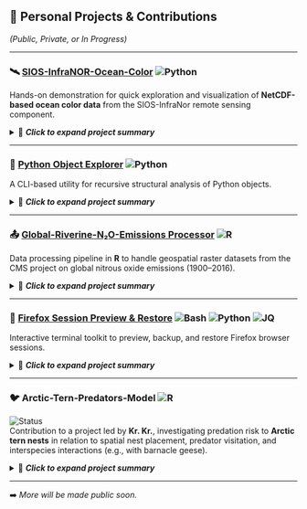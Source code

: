 
<!--
**ddu-rodwolf/ddu-rodwolf** is a ✨ _special_ ✨ repository because its `README.md` (this file) appears on your GitHub profile.

Here are some ideas to get you started:

- 🔭 I’m currently working on ...
- 🌱 I’m currently learning ...
- 👯 I’m looking to collaborate on ...
- 🤔 I’m looking for help with ...
- 💬 Ask me about ...
- 📫 How to reach me: ...
- 😄 Pronouns: ...
- ⚡ Fun fact: ...
-->

## 📁 Personal Projects & Contributions  
*(Public, Private, or In Progress)*

---

### 🛰️ [**SIOS-InfraNOR-Ocean-Color**](https://github.com/ddu-rodwolf/SIOS-InfraNOR-Ocean-Color) ![Python](https://img.shields.io/badge/language-Python-blue)  
Hands-on demonstration for quick exploration and visualization of **NetCDF-based ocean color data** from the SIOS-InfraNor remote sensing component.

<details>
<summary>🎯 <i><b>Click to expand project summary</b></i></summary>
&nbsp;

🧭 This project showcases how to explore and analyze remote sensing data stored in **NetCDF4** format using Python, with a focus on **phytoplankton biomass estimation** via **Chlorophyll-a (CHL-a)** concentrations.  

📡 The dataset used is the **first remote sensing product released** by [NERSC](https://nersc.no/) under the **SIOS-InfraNor** initiative — a distributed research infrastructure for long-term environmental monitoring in Svalbard.  

📈 The script includes spatial plotting and a basic biomass estimation using a user-defined mixed layer depth (MLD), meant for exploratory and illustrative purposes.

<table>
<tr>
<td width="50%" valign="top">

<b>✨ Key components:</b>  
- Loading remote sensing CHL-a data  
  via NetCDF4  
- Plotting spatial distribution  
  with masked invalid data  
- Estimating biomass using  
  CHL-a × MLD × grid cell area  
- Minimal setup, reusable for similar  
  Arctic datasets

</td>
<td width="50%" valign="top">

<b>🖥️ Sea water Chl-a concentration around Svalbard:</b>  
<p align="center">
<a href="https://raw.githubusercontent.com/ddu-rodwolf/SIOS-InfraNOR-Ocean-Color/main/Figures/Chl-a_concentration_Svalbard_01.png">
  <img src="https://raw.githubusercontent.com/ddu-rodwolf/SIOS-InfraNOR-Ocean-Color/main/Figures/Chl-a_concentration_Svalbard_01.png" width="300"/>
</a>
</p>

</td>
</tr>
</table>

**Focus:** Fast prototyping, accessibility of Arctic Earth Observation data, and educational outreach.

</details>

---

### 🔧 [**Python Object Explorer**](https://github.com/ddu-rodwolf/Python-Object-Explorer) ![Python](https://img.shields.io/badge/language-Python-blue)
A CLI-based utility for recursive structural analysis of Python objects.  
<details>
<summary>🎯 <i><b>Click to expand project summary</b></i></summary>
&nbsp;

This project provides a structured, richly formatted exploration of Python objects, suitable for researchers and developers working with unfamiliar libraries or dynamically generated code.

**✨ Key features:**  
- 🔍 Deep introspection of objects, classes, modules, and inheritance chains  
- 🧩 Recursively traverses attributes and `__mro__`  
- 🌈 Colored, indented, and grouped output via [rich](https://github.com/Textualize/rich)  
- 📚 Markdown export and optional file output for documentation or sharing  
- 🧪 Usable within:
  - Jupyter/IPython (%explore_more)
  - A CLI script (python test_my_functions.py ...) 

Originally developed as a personal research tool to complement RE workflows and ontology inspection tasks.

**📌 Project Status:** 🧪 Internal project – actively evolving toward public release.
<table>
<tr>
<td width="60%" valign="top">

✅ Planned next steps:
- JSON/YAML-based color palettes  
- More robust error handling  
- Cleaner CLI wrapper  

</td>
<td width="40%" valign="top">

🖥️ Output Example:  
<p align="center">
<a href="https://raw.githubusercontent.com/ddu-rodwolf/Python-Object-Explorer/main/Figures/Explore_python_object.png">
  <img src="https://raw.githubusercontent.com/ddu-rodwolf/Python-Object-Explorer/main/Figures/Explore_python_object.png" width="300"/>
</a>
</p>

</td>
</tr>
</table>

**🧑‍💻 Tech stack:** Python, `rich`, Reflection & inspection (`inspect`, `__mro__`, etc.), IPython magics

</details>

---

### 📤 [**Global-Riverine-N₂O-Emissions Processor**](https://github.com/ddu-rodwolf/Global-Riverine-N2O-Emissions)  ![R](https://img.shields.io/badge/language-R-blue)
Data processing pipeline in **R** to handle geospatial raster datasets from the CMS project on global nitrous oxide emissions (1900–2016).

<details>
<summary>🎯 <i><b>Click to expand project summary</b></i></summary>
&nbsp;

**✨ Key components:**  
- Summarized annual raster stacks using two aggregation methods  
- Geospatial filtering and masking using shapefiles (`sf`, `raster`, `rgdal`)  
- Automated processing and visualization of GeoTIFF layers by stream order and emission category  
- Output comparison of cumulative estimates as maps and GeoTIFFs

**📊 Methodology & Results Charts **
<table>
<tr>
<td width="25%" valign="top"> 
<p align="center">
<a href="https://raw.githubusercontent.com/ddu-rodwolf/Global-Riverine-N2O-Emissions/main/figures/slide-02.png">
  <img src="https://raw.githubusercontent.com/ddu-rodwolf/Global-Riverine-N2O-Emissions/main/figures/slide-02.png" width="300"/>
</a>
</p>

</td>
<td width="25%" valign="top"> 
<p align="center">
<a href="https://raw.githubusercontent.com/ddu-rodwolf/Global-Riverine-N2O-Emissions/main/figures/slide-03.png">
  <img src="https://raw.githubusercontent.com/ddu-rodwolf/Global-Riverine-N2O-Emissions/main/figures/slide-03.png" width="300"/>
</a>
</p>
  
</td>
<td width="25%" valign="top"> 
<p align="center">
<a href="https://raw.githubusercontent.com/ddu-rodwolf/Global-Riverine-N2O-Emissions/main/figures/slide-09.png">
  <img src="https://raw.githubusercontent.com/ddu-rodwolf/Global-Riverine-N2O-Emissions/main/figures/slide-09.png" width="300"/>
</a>
</p>

</td>
<td width="25%" valign="top"> 
<p align="center">
<a href="https://raw.githubusercontent.com/ddu-rodwolf/Global-Riverine-N2O-Emissions/main/figures/slide-14.png">
  <img src="https://raw.githubusercontent.com/ddu-rodwolf/Global-Riverine-N2O-Emissions/main/figures/slide-14.png" width="300"/>
</a>
</p>
  
</td>
</tr>
</table>

**Goal:** Gain hands-on experience with large raster datasets and automate N₂O emission analysis across decades.

</details>

---

### 🦊 [**Firefox Session Preview & Restore**](https://github.com/ddu-rodwolf/Firefox-Session-Preview-Restore) ![Bash](https://img.shields.io/badge/language-Bash-green) ![Python](https://img.shields.io/badge/language-Python-blue) ![JQ](https://img.shields.io/badge/tool-jq-yellow)
Interactive terminal toolkit to preview, backup, and restore Firefox browser sessions.  
<details>
<summary>🎯 <i><b>Click to expand project summary</b></i></summary>
&nbsp;

Fills a gap in Firefox and other browsers by letting you **safely inspect and recover sessions** — even when the built-in “Restore Session” fails or you’ve accidentally started a new one. Also handy for digging into past browsing history months later.

**✨ Key features:**  
- 📂 **Session selection** by profile and date (supports `_pre-restore` snapshots)  
- 🖥 **Interactive preview** of windows, groups and tabs with 256-color ANSI highlighting and configurable palettes  
- 🧩 `jq`-powered structured parsing via `jq_preview_with_groups.jq` for robust extraction of windows/groups/tabs  
- 🐍 **Python decoder** `decode_jsonlz4.py` to safely decompress Firefox `*.jsonlz4` session files (uses `lz4.block`)  
- 💾 **Safe restore flow** — backs up the current session before restoring and offers confirm prompts  
- 📄 **Markdown export** option for saved previews (good for documentation or audit trails)  
- 🛠 Modular scripts: `preview_firefox_session.sh`, `restore_firefox_session.sh`, and supportive helpers

**Use cases:**  
- Recover from “wrong button” mistakes  
- Mine past sessions for research or lost references  
- Manage multiple profiles with many tab groups  
- (Planned) Extend to Microsoft Edge

**🧑‍💻 Tech stack:** Bash, `jq`, Python (`lz4`)

</details>

---

### 🐦 Arctic-Tern-Predators-Model ![R](https://img.shields.io/badge/language-R-blue)
![Status](https://img.shields.io/badge/status-private-yellow)  
Contribution to a project led by **Kr. Kr.**, investigating predation risk to **Arctic tern nests** in relation to spatial nest placement, predator visitation, and interspecies interactions (e.g., with barnacle geese).
<details>
<summary>🎯 <i><b>Click to expand project summary</b></i></summary>
&nbsp;

🧠 The analytical approach and model architecture were conceived and developed by **Kr. Kr.**  
🧩 Contribution was provided through a utility that trialed parameter combinations — combining loops and convergence controls — to identify stable model configurations and resolve convergence issues.

**✨ Key methods:**  
- Survival analysis using **Cox Proportional Hazards Models** with time-dependent covariates  
- Predator visitation modeled with **Zero-inflated Binomial GLMs**  
- Model fitting via **Maximum Likelihood Estimation**, selection using **AIC**  
- R packages: `survival`, `survminer`, `optim`

**🖥️ Console Output Results:**  

<table>
<tr>
<td width="25%" valign="top"> 
<p align="center">
  <!--
<a href="https://raw.githubusercontent.com/ddu-rodwolf/tmp/main/Console_Result_Example.png">
  <img src="https://raw.githubusercontent.com/ddu-rodwolf/tmp/main/Console_Result_Example.pngg" width="300"/>
  -->
<a href="https://github.com/ddu-rodwolf/tmp/blob/main/Console_Result_Example.png?raw=true">
  <img src="https://github.com/ddu-rodwolf/tmp/blob/main/Console_Result_Example.png?raw=true" width="300"/>
</a>
</a>
</p>
</td>

<td width="25%" valign="top"> 
<p align="center">
<!--
<a href="https://raw.githubusercontent.com/ddu-rodwolf/tmp/main/Iterations-numbers-examples_4_public.png">
  <img src="https://raw.githubusercontent.com/ddu-rodwolf/tmp/main/Iterations-numbers-examples_4_public.png" width="300"/>
-->
<a href="https://github.com/ddu-rodwolf/tmp/blob/main/Iterations-numbers-examples_4_public.png?raw=true">
  <img src="https://github.com/ddu-rodwolf/tmp/blob/main/Iterations-numbers-examples_4_public.png?raw=true" width="300"/>
</a>
</p>
</td>
</tr>
</table>

**Focus:** Investigating how predator pressure varies with goose behavior and proximity to Arctic tern colonies.

</details>

---

➡️ *More will be made public soon.* <!-- — feel free to [get in touch](mailto:your.email@example.com) for details. -->


